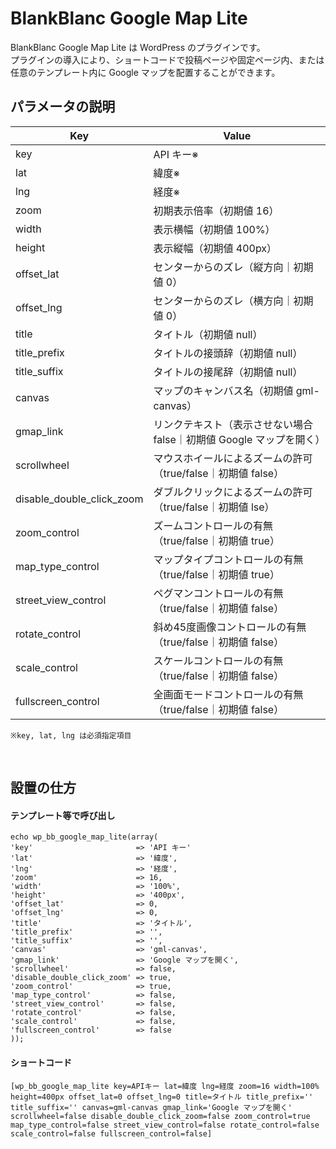 # BlankBlanc Google Map Lite
BlankBlanc Google Map Lite は WordPress のプラグインです。  
プラグインの導入により、ショートコードで投稿ページや固定ページ内、または任意のテンプレート内に Google マップを配置することができます。

## パラメータの説明
Key | Value
---------- | ----------
key | API キー※
lat | 緯度※
lng | 経度※
zoom | 初期表示倍率（初期値 16）
width | 表示横幅（初期値 100%）
height | 表示縦幅（初期値 400px）
offset_lat | センターからのズレ（縦方向｜初期値 0）
offset_lng | センターからのズレ（横方向｜初期値 0）
title | タイトル（初期値 null）
title_prefix | タイトルの接頭辞（初期値 null）
title_suffix | タイトルの接尾辞（初期値 null）
canvas | マップのキャンバス名（初期値 gml-canvas）
gmap_link | リンクテキスト（表示させない場合 false｜初期値 Google マップを開く）
scrollwheel | マウスホイールによるズームの許可（true/false｜初期値 false）
disable_double_click_zoom | ダブルクリックによるズームの許可（true/false｜初期値 lse）
zoom_control | ズームコントロールの有無（true/false｜初期値 true）
map_type_control | マップタイプコントロールの有無（true/false｜初期値 true）
street_view_control | ペグマンコントロールの有無（true/false｜初期値 false）
rotate_control | 斜め45度画像コントロールの有無（true/false｜初期値 false）
scale_control | スケールコントロールの有無（true/false｜初期値 false）
fullscreen_control | 全画面モードコントロールの有無（true/false｜初期値 false）

`※key, lat, lng は必須指定項目`

<br>

## 設置の仕方

#### テンプレート等で呼び出し
~~~~~~~~~~
echo wp_bb_google_map_lite(array(
'key'                       => 'API キー'
'lat'                       => '緯度',
'lng'                       => '経度',
'zoom'                      => 16,
'width'                     => '100%',
'height'                    => '400px',
'offset_lat'                => 0,
'offset_lng'                => 0,
'title'                     => 'タイトル',
'title_prefix'              => '',
'title_suffix'              => '',
'canvas'                    => 'gml-canvas',
'gmap_link'                 => 'Google マップを開く',
'scrollwheel'               => false,
'disable_double_click_zoom' => true,
'zoom_control'              => true,
'map_type_control'          => false,
'street_view_control'       => false,
'rotate_control'            => false,
'scale_control'             => false,
'fullscreen_control'        => false
));
~~~~~~~~~~

#### ショートコード
~~~~~~~~~~
[wp_bb_google_map_lite key=APIキー lat=緯度 lng=経度 zoom=16 width=100% height=400px offset_lat=0 offset_lng=0 title=タイトル title_prefix='' title_suffix='' canvas=gml-canvas gmap_link='Google マップを開く' scrollwheel=false disable_double_click_zoom=false zoom_control=true map_type_control=false street_view_control=false rotate_control=false scale_control=false fullscreen_control=false]
~~~~~~~~~~
